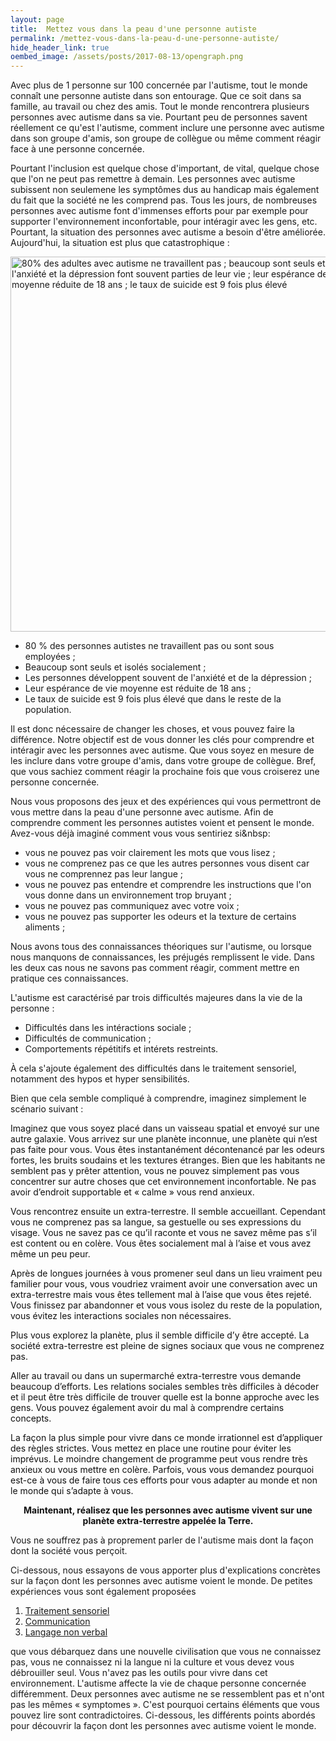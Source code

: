 ```yaml
---
layout: page
title:  Mettez vous dans la peau d'une personne autiste
permalink: /mettez-vous-dans-la-peau-d-une-personne-autiste/
hide_header_link: true
oembed_image: /assets/posts/2017-08-13/opengraph.png
---
```


Avec plus de 1 personne sur 100 concernée par l'autisme, 
tout le monde connaît une personne autiste dans son entourage. Que ce soit dans sa famille, au travail ou chez des amis.
Tout le monde rencontrera plusieurs personnes avec autisme dans sa vie.
Pourtant peu de personnes savent réellement ce qu'est l'autisme, comment inclure une personne avec autisme dans son groupe d'amis, son groupe de collègue ou même comment réagir
face à une personne concernée.


Pourtant l'inclusion est quelque chose d'important, de vital, quelque chose que l'on ne peut pas remettre à demain.
Les personnes avec autisme subissent non seulemene les symptômes dus au handicap mais également du fait que la société ne les comprend pas.
Tous les jours, de nombreuses personnes avec autisme font d'immenses efforts pour par exemple pour supporter l'environnement inconfortable, pour intéragir avec les gens, etc.
Pourtant, la situation des personnes avec autisme a besoin d'être améliorée.
Aujourd'hui, la situation est plus que catastrophique&nbsp;:

<img src="/facebook_campaign/9_inclusion_is_important.png" class="center" alt="80% des adultes avec autisme ne travaillent pas ; beaucoup sont seuls et isolés ; l'anxiété et la dépression font souvent parties de leur vie ; leur espérance de vie est en moyenne réduite de 18 ans ; le taux de suicide est 9 fois plus élevé" width="600" />

 - 80&nbsp;% des personnes autistes ne travaillent pas ou sont sous employées&nbsp;;
 - Beaucoup sont seuls et isolés socialement&nbsp;;
 - Les personnes développent souvent de l'anxiété et de la dépression&nbsp;;
 - Leur espérance de vie moyenne est réduite de 18 ans&nbsp;;
 - Le taux de suicide est 9 fois plus élevé que dans le reste de la population.

Il est donc nécessaire de changer les choses, et vous pouvez faire la différence.
Notre objectif est de vous donner les clés pour comprendre et intéragir avec les personnes avec autisme.
Que vous soyez en mesure de les inclure dans votre groupe d'amis, dans votre groupe de collègue. Bref, que vous sachiez comment réagir la prochaine fois que vous croiserez une personne concernée.

Nous vous proposons des jeux et des expériences qui vous permettront de vous mettre dans la peau d'une personne avec autisme. Afin de comprendre comment les personnes autistes voient et pensent le monde.
Avez-vous déjà imaginé comment vous vous sentiriez si&nbsp:

  - vous ne pouvez pas voir clairement les mots que vous lisez&nbsp;;
  - vous ne comprenez pas ce que les autres personnes vous disent car vous ne comprennez pas leur langue&nbsp;;
  - vous ne pouvez pas entendre et comprendre les instructions que l'on vous donne dans un environnement trop bruyant&nbsp;;
  - vous ne pouvez pas communiquez avec votre voix&nbsp;;
  - vous ne pouvez pas supporter les odeurs et la texture de certains aliments&nbsp;;


Nous avons tous des connaissances théoriques sur l'autisme, ou lorsque nous manquons de connaissances, les préjugés remplissent le vide.
Dans les deux cas nous ne savons pas comment réagir, comment mettre en pratique ces connaissances.

L'autisme est caractérisé par trois difficultés majeures dans la vie de la personne&nbsp;:

  - Difficultés dans les intéractions sociale&nbsp;;
  - Difficultés de communication&nbsp;;
  - Comportements répétitifs et intérets restreints.

À cela s'ajoute également des difficultés dans le traitement sensoriel, notamment des hypos et hyper sensibilités.

Bien que cela semble compliqué à comprendre, imaginez simplement  le scénario suivant&nbsp;:

<div class="highlight">
<p style="color: #111">Imaginez que vous soyez placé dans un vaisseau spatial et envoyé sur une autre galaxie. Vous arrivez sur une planète inconnue, une planète qui n’est pas faite pour vous. Vous êtes instantanément décontenancé par les odeurs fortes, les bruits soudains et les textures étranges. 
Bien que les habitants ne semblent pas y prêter attention, vous ne pouvez simplement pas vous concentrer sur autre choses que cet environnement inconfortable. Ne pas avoir d’endroit supportable et « calme » vous rend anxieux.</p>

<p style="color: #111">Vous rencontrez ensuite un extra-terrestre. Il semble accueillant. Cependant vous ne comprenez pas sa langue, sa gestuelle ou ses expressions du visage. Vous ne savez pas ce qu’il raconte et vous ne savez même pas s’il est content ou en colère. Vous êtes socialement mal à l’aise et vous avez même un peu peur.</p>

<p style="color: #111">Après de longues journées à vous promener seul dans un lieu vraiment peu familier pour vous, vous voudriez vraiment avoir une conversation avec un extra-terrestre mais vous êtes tellement mal à l’aise que vous êtes rejeté. Vous finissez par abandonner et vous vous isolez du reste de la population, vous évitez les interactions sociales non nécessaires.</p>

<p style="color: #111">Plus vous explorez la planète, plus il semble difficile d’y être accepté. La société extra-terrestre est pleine de signes sociaux que vous ne comprenez pas.</p>

<p style="color: #111">Aller au travail ou dans un supermarché extra-terrestre vous demande beaucoup d’efforts. Les relations sociales sembles très difficiles à décoder et il peut être très difficile de trouver quelle est la bonne approche avec les gens. Vous pouvez également avoir du mal à comprendre certains concepts.</p>

<p style="color: #111">La façon la plus simple pour vivre dans ce monde irrationnel est d’appliquer des règles strictes. Vous mettez en place une routine pour éviter les imprévus. Le moindre changement de programme peut vous rendre très anxieux ou vous mettre en colère.
Parfois, vous vous demandez pourquoi est-ce à vous de faire tous ces efforts pour vous adapter au monde et non le monde qui s’adapte à vous.</p>
<p style="color: #111"><strong style="display: block; text-align: center; margin: 0 auto 0 auto;">Maintenant, réalisez que les personnes avec autisme vivent sur une planète extra-terrestre appelée la Terre.</strong></p>
</div>

Vous ne souffrez pas à proprement parler de l'autisme mais dont la façon dont la société vous perçoit.

Ci-dessous, nous essayons de vous apporter plus d'explications concrètes sur la façon dont les personnes avec autisme voient le monde.
De petites expériences vous sont également proposées

<div class="highlight">
<ol>
 <li><a href="/mettez-vous-dans-la-peau-d-une-personne-autiste/traitement-sensoriel">Traitement sensoriel</a></li>
 <li><a href="/mettez-vous-dans-la-peau-d-une-personne-autiste/communication">Communication</a></li>
 <li><a href="/mettez-vous-dans-la-peau-d-une-personne-autiste/langage-non-verbal">Langage non verbal</a></li>
</ol>
</div>

que vous débarquez dans une nouvelle civilisation que vous ne connaissez pas, vous ne connaissez ni la langue ni la culture et vous devez 
vous débrouiller seul. Vous n'avez pas les outils pour vivre dans cet environnement.
L'autisme affecte la vie de chaque personne concernée différemment. Deux personnes avec autisme ne se ressemblent pas et n'ont pas les mêmes «&nbsp;symptomes&nbsp;».
C'est pourquoi certains éléments que vous pouvez lire sont contradictoires. 
Ci-dessous, les différents points abordés pour découvrir la façon dont les personnes avec autisme voient le monde.
